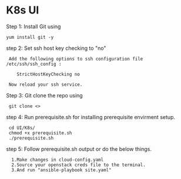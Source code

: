# K8s UI

Step 1: Install Git using

    yum install git -y


step 2: Set ssh host key checking to "no"

     Add the following options to ssh configuration file /etc/ssh/ssh_config :

        StrictHostKeyChecking no

     Now reload your ssh service.


Step 3: Git clone the repo using

     git clone <>



step 4: Run prerequisite.sh for installing prerequisite envirment setup.

     cd UI/K8s/
     chmod +x prerequisite.sh
     ./prerequisite.sh

step 5: Follow prerequisite.sh output or do the below things.

      1.Make changes in cloud-config.yaml
      2.Source your openstack creds file to the terminal.
      3.And run "ansible-playbook site.yaml"
